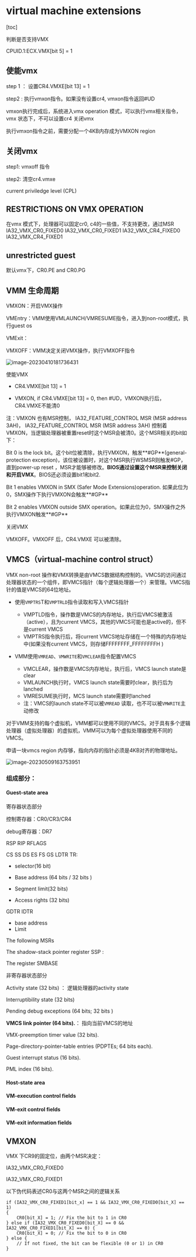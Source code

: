 # virtual machine extensions

[toc]

判断是否支持VMX

CPUID.1:ECX.VMX[bit 5] = 1  

## 使能vmx

step 1 ： 设置CR4.VMXE[bit 13] = 1 

step2 :  执行vmxon指令。如果没有设置cr4, vmxon指令返回#UD

vmxon执行完成后，系统进入vmx operation 模式，可以执行vmx相关指令，vmx 状态下，不可以设置cr4 关闭vmx

执行vmxon指令之前，需要分配一个4KB内存成为VMXON region

## 关闭vmx

step1: vmxoff 指令

step2: 清空cr4.vmxe

current priviledge level (CPL)

## RESTRICTIONS ON VMX OPERATION  

在vmx 模式下，处理器可以固定cr0, c4的一些值，不支持更改，通过MSR  IA32_VMX_CR0_FIXED0  IA32_VMX_CR0_FIXED1  IA32_VMX_CR4_FIXED0 IA32_VMX_CR4_FIXED1  



## unrestricted guest  

默认vmx下，CR0.PE and CR0.PG   

## VMM 生命周期

VMXON：开启VMX操作

VMEntry：VMM使用VMLAUNCH/VMRESUME指令，进入到non-root模式，执行guest os

VMExit：

VMXOFF：VMM决定关闭VMX操作，执行VMXOFF指令



![image-20230410181736431](./imgs/vmm-and-guest.png)

使能VMX

- CR4.VMXE[bit 13] = 1  

- VMXON, if CR4.VMXE[bit 13] = 0, then #UD，VMXON执行后， CR4.VMXE不能清0

注：VMXON 也有MSR控制， IA32_FEATURE_CONTROL MSR (MSR address 3AH)， IA32_FEATURE_CONTROL MSR (MSR address 3AH) 控制着VMXON，当逻辑处理器被重置reset时这个MSR会被清0。这个MSR相关的bit如下：

Bit 0 is the lock bit。这个bit位被清除，执行VMXON，触发**#GP**(general-protection exception)，该位被设置时，对这个MSR执行WSMSR则触发#GP，直到power-up reset ，MSR才能够被修改。**BIOS通过设置这个MSR来控制关闭和开启VMX**。BIOS还必须设置bit1和bit2.

Bit 1 enables VMXON in SMX (Safer Mode Extensions)operation. 如果此位为0，SMX操作下执行VMXON会触发**#GP**

Bit 2 enables VMXON outside SMX operation。如果此位为0，SMX操作之外执行VMXON触发**#GP**



关闭VMX

VMXOFF。VMXOFF 后，CR4.VMXE 可以被清除。







## VMCS（virtual-machine control struct）

VMX non-root 操作和VMX转换是由VMCS数据结构控制的。VMCS的访问通过处理器状态的一个组件，即VMCS指针（每个逻辑处理器一个）来管理。VMCS指针的值是VMCS的64位地址。

* 使用`VMPTRS`T和`VMPTRLD`指令读取和写入VMCS指针
  * VMPTLD指令，操作数是VMCS的内存地址，执行后VMCS被激活（active），且为current VMCS，其他的VMCS可能也是active的，但不是current VMCS
  * VMPTRS指令执行后，将current VMCS地址存储在一个特殊的内存地址中(如果没有current VMCS，则存储FFFFFFFF_FFFFFFFFH  )

* VMM使用`VMREAD`、`VMWRITE`和`VMCLEAR`指令配置VMCS
  * VMCLEAR，操作数是VMCS内存地址，执行后，VMCS launch state是clear
  * VMLAUNCH执行时，VMCS launch state需要时clear，执行后为lanched
  * VMRESUME执行时，MCS launch state需要时lanched
  * 注：VMCS的launch state不可以被`VMREAD` 读取，也不可以被`VMWRITE`主动修改


对于VMM支持的每个虚拟机，VMM都可以使用不同的VMCS。对于具有多个逻辑处理器（虚拟处理器）的虚拟机，VMM可以为每个虚拟处理器使用不同的VMCS。

申请一块vmcs region 内存够，指向内存的指针必须是4KB对齐的物理地址。

![image-20230509163753951](imgs/vmcs_state.png)

### 组成部分：

#### Guest-state area 

寄存器状态部分

控制寄存器：CR0/CR3/CR4

debug寄存器：DR7

RSP RIP RFLAGS

CS SS DS ES FS GS LDTR TR:

- selector(16 bit)

- Base address (64 bits / 32 bits )

- Segment limit(32 bits)

- Access rights (32 bits)

GDTR IDTR 

- base address
- Limit

The following MSRs 

The shadow-stack pointer register SSP : 

The register SMBASE   

非寄存器状态部分

Activity state (32 bits)  ： 逻辑处理器的activity state

Interruptibility state (32 bits)  

Pending debug exceptions (64 bits; 32 bits  )

**VMCS link pointer (64 bits).**： 指向当前VMCS的地址   

VMX-preemption timer value (32 bits).   

Page-directory-pointer-table entries (PDPTEs; 64 bits each).   

Guest interrupt status (16 bits).   

PML index (16 bits).   



#### Host-state area

#### VM-execution control fields



#### VM-exit control fields

#### VM-exit information fields



## VMXON

VMX 下CR9的固定位，由两个MSR决定：

IA32_VMX_CR0_FIXED0

IA32_VMX_CR0_FIXED1

以下伪代码表述CR0与这两个MSR之间的逻辑关系

```
if (IA32_VMX_CR0_FIXED1[bit_x] == 1 && IA32_VMX_CR0_FIXED0[bit_X] == 1) 
{
	CR0[bit_X] = 1; // Fix the bit to 1 in CR0 
} else if (IA32_VMX_CR0_FIXED0[bit_X] == 0 && IA32_VMX_CR0_FIXED1[bit_X] == 0) { 
	CR0[bit_X] = 0; // Fix the bit to 0 in CR0 
} else { 
	// If not fixed, the bit can be flexible (0 or 1) in CR0
}
```

